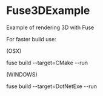 # Fuse3DExample
Example of rendering 3D with Fuse

For faster build use:

(OSX)

fuse build --target=CMake --run

(WINDOWS)

fuse build --target=DotNetExe --run
